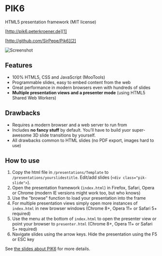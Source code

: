 PIK6
====

HTML5 presentation framework (MIT license)

[http://pik6.peterkroener.de][1]

[http://github.com/SirPepe/Pik6][2]

![Screenshot](https://github.com/SirPepe/Pik6/raw/master/screenshot.png)

Features
--------

  * 100% HTML5, CSS and JavaScript (MooTools)
  * Programmable slides, easy to embed content from the web
  * Great performance in modern browsers even with hundreds of slides
  * **Multiple presentation views and a presenter mode** (using HTML5 Shared Web Workers)

Drawbacks
--------

  * Requires a modern browser and a web server to run from
  * Includes **no fancy stuff** by default. You'll have to build yuor super-awesome 3D slide transitions by yourself.
  * All drawbacks common to HTML slides (no PDF export, images hard to use)

How to use
----------

   1. Copy the html file in `/presentations/Template` to `/presentations/yourslidestitle`. Edit/add slides (`<div class="pik-slide">`).
   2. Open the presentation framework (`index.html`) in Firefox, Safari, Opera or Chrome (modern IE versions might work too, but who knows)
   3. Use the "browse" function to load your presentation into the frame
   4. For multiple presentation views simply open more instances of `index.html` in new browser windows (Chrome 8+, Opera 11+ or Safari 5+ required)
   5. Use the menu at the bottom of `index.html` to open the presenter view or point your browser to `presenter.html` (Chrome 8+, Opera 11+ or Safari 5+ required)
   6. Navigate slides using the arrow keys. Hide the presentation using the F5 or ESC key

See [the slides about PIK6][1] for more details.

  [1]: http://pik6.peterkroener.de
  [2]: http://github.com/SirPepe/Pik6